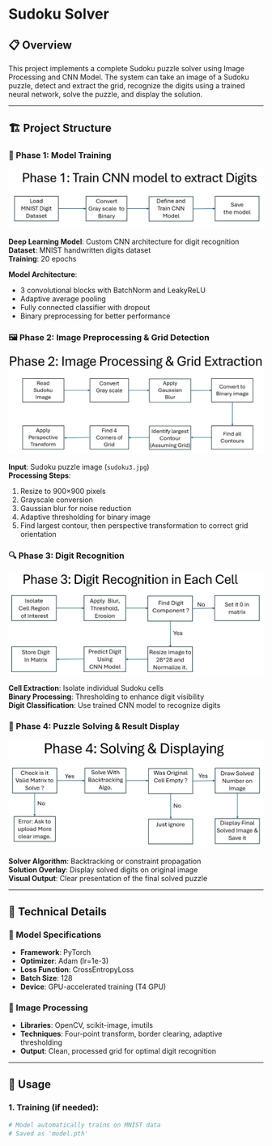 # Sudoku Solver 

## 📋 Overview
This project implements a complete Sudoku puzzle solver using Image Processing and CNN Model. The system can take an image of a Sudoku puzzle, detect and extract the grid, recognize the digits using a trained neural network, solve the puzzle, and display the solution.

---

## 🏗️ Project Structure

### 🔢 Phase 1: Model Training
![Phase 1: Training](flow_diagrams/Phase_1.png)

**Deep Learning Model**: Custom CNN architecture for digit recognition  
**Dataset**: MNIST handwritten digits dataset  
**Training**: 20 epochs  

**Model Architecture**:
- 3 convolutional blocks with BatchNorm and LeakyReLU
- Adaptive average pooling
- Fully connected classifier with dropout
- Binary preprocessing for better performance

### 🖼️ Phase 2: Image Preprocessing & Grid Detection
![Phase 2: Preprocessing](flow_diagrams/Phase_2.png)

**Input**: Sudoku puzzle image (`sudoku3.jpg`)  
**Processing Steps**:
1. Resize to 900×900 pixels
2. Grayscale conversion
3. Gaussian blur for noise reduction
4. Adaptive thresholding for binary image
5. Find largest contour, then perspective transformation to correct grid orientation

### 🔍 Phase 3: Digit Recognition
![Phase 3: Recognition](flow_diagrams/Phase_3.png)

**Cell Extraction**: Isolate individual Sudoku cells  
**Binary Processing**: Thresholding to enhance digit visibility  
**Digit Classification**: Use trained CNN model to recognize digits  


### 🎯 Phase 4: Puzzle Solving & Result Display
![Phase 4: Solution](flow_diagrams/Phase_4.png)

**Solver Algorithm**: Backtracking or constraint propagation  
**Solution Overlay**: Display solved digits on original image  
**Visual Output**: Clear presentation of the final solved puzzle

---

## 🔧 Technical Details

### 🤖 Model Specifications
- **Framework**: PyTorch
- **Optimizer**: Adam (lr=1e-3)
- **Loss Function**: CrossEntropyLoss
- **Batch Size**: 128
- **Device**: GPU-accelerated training (T4 GPU)

### 🎨 Image Processing
- **Libraries**: OpenCV, scikit-image, imutils
- **Techniques**: Four-point transform, border clearing, adaptive thresholding
- **Output**: Clean, processed grid for optimal digit recognition

---

## 🚀 Usage

### 1. Training (if needed):
```python
# Model automatically trains on MNIST data
# Saved as 'model.pth'
